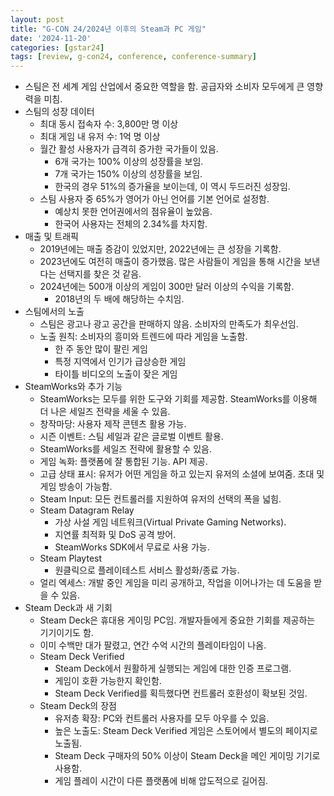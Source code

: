 ```yaml
---
layout: post
title: "G-CON 24/2024년 이후의 Steam과 PC 게임"
date: '2024-11-20'
categories: [gstar24]
tags: [review, g-con24, conference, conference-summary]
---
```


- 스팀은 전 세계 게임 산업에서 중요한 역할을 함. 공급자와 소비자 모두에게 큰 영향력을 미침.
- 스팀의 성장 데이터
    - 최대 동시 접속자 수: 3,800만 명 이상
    - 최대 게임 내 유저 수: 1억 명 이상
    - 월간 활성 사용자가 급격히 증가한 국가들이 있음.
        - 6개 국가는 100% 이상의 성장률을 보임.
        - 7개 국가는 150% 이상의 성장률을 보임.
        - 한국의 경우 51%의 증가율을 보이는데, 이 역시 두드러진 성장임.
    - 스팀 사용자 중 65%가 영어가 아닌 언어를 기본 언어로 설정함.
        - 예상치 못한 언어권에서의 점유율이 높았음.
        - 한국어 사용자는 전체의 2.34%를 차지함.
- 매출 및 트래픽
    - 2019년에는 매출 증감이 있었지만, 2022년에는 큰 성장을 기록함.
    - 2023년에도 여전히 매출이 증가했음. 많은 사람들이 게임을 통해 시간을 보낸다는 선택지를 찾은 것 같음.
    - 2024년에는 500개 이상의 게임이 300만 달러 이상의 수익을 기록함.
        - 2018년의 두 배에 해당하는 수치임.
- 스팀에서의 노출
    - 스팀은 광고나 광고 공간을 판매하지 않음. 소비자의 만족도가 최우선임.
    - 노출 원칙: 소비자의 흥미와 트렌드에 따라 게임을 노출함.
        - 한 주 동안 많이 팔린 게임
        - 특정 지역에서 인기가 급상승한 게임
        - 타이틀 비디오의 노출이 잦은 게임
- SteamWorks와 추가 기능
    - SteamWorks는 모두를 위한 도구와 기회를 제공함. SteamWorks를 이용해 더 나은 세일즈 전략을 세울 수 있음.
    - 창작마당: 사용자 제작 콘텐츠 활용 가능.
    - 시즌 이벤트: 스팀 세일과 같은 글로벌 이벤트 활용.
    - SteamWorks를 세일즈 전략에 활용할 수 있음.
    - 게임 녹화: 플랫폼에 잘 통합된 기능. API 제공.
    - 고급 상태 표시: 유저가 어떤 게임을 하고 있는지 유저의 소셜에 보여줌. 초대 및 게임 방송이 가능함.
    - Steam Input: 모든 컨트롤러를 지원하여 유저의 선택의 폭을 넓힘.
    - Steam Datagram Relay
        - 가상 사설 게임 네트워크(Virtual Private Gaming Networks).
        - 지연률 최적화 및 DoS 공격 방어.
        - SteamWorks SDK에서 무료로 사용 가능.
    - Steam Playtest
        - 원클릭으로 플레이테스트 서비스 활성화/종료 가능.
    - 얼리 엑세스: 개발 중인 게임을 미리 공개하고, 작업을 이어나가는 데 도움을 받을 수 있음.
- Steam Deck과 새 기회
    - Steam Deck은 휴대용 게이밍 PC임. 개발자들에게 중요한 기회를 제공하는 기기이기도 함.
    - 이미 수백만 대가 팔렸고, 연간 수억 시간의 플레이타임이 나옴.
    - Steam Deck Verified
        - Steam Deck에서 원활하게 실행되는 게임에 대한 인증 프로그램.
        - 게임이 호환 가능한지 확인함.
        - Steam Deck Verified를 획득했다면 컨트롤러 호환성이 확보된 것임.
    - Steam Deck의 장점
        - 유저층 확장: PC와 컨트롤러 사용자를 모두 아우를 수 있음.
        - 높은 노출도: Steam Deck Verified 게임은 스토어에서 별도의 페이지로 노출됨.
        - Steam Deck 구매자의 50% 이상이 Steam Deck을 메인 게이밍 기기로 사용함.
        - 게임 플레이 시간이 다른 플랫폼에 비해 압도적으로 길어짐.
